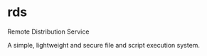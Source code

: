 # rds
Remote Distribution Service

A simple, lightweight and secure file and script execution system.
